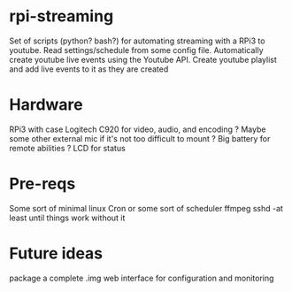 # rpi-streaming
Set of scripts (python? bash?) for automating streaming with a RPi3 to youtube. 
Read settings/schedule from some config file.
Automatically create youtube live events using the Youtube API.
Create youtube playlist and add live events to it as they are created

# Hardware
RPi3 with case
Logitech C920 for video, audio, and encoding
? Maybe some other external mic if it's not too difficult to mount
? Big battery for remote abilities
? LCD for status

# Pre-reqs
Some sort of minimal linux
Cron or some sort of scheduler
ffmpeg
sshd -at least until things work without it

# Future ideas
package a complete .img
web interface for configuration and monitoring
